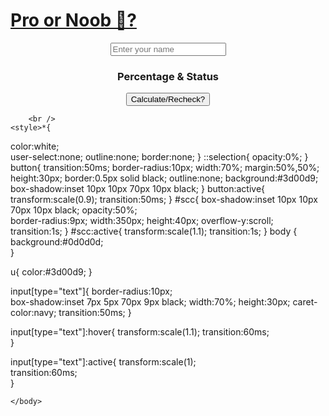 <!DOCTYPE html>
<html>
    <head>
        <title>Page Title</title>
    </head>
    <body id="body">
<h1><u>Pro or Noob 🎩?</u></h1>
<center>
<input type="text" placeholder="Enter your name" id="inputt"> </input>
</center>
          <center><h3 id="scc" align="center">Percentage & Status</h3>
        <button onclick="rndm()">Calculate/Recheck?</button></center>
        
        <br />
    <style>*{
color:white;   
user-select:none; 
outline:none;
border:none;
}
::selection{
opacity:0%;
}
button{
transition:50ms;
border-radius:10px;
width:70%;
margin:50%,50%;
height:30px;
border:0.5px solid black;
outline:none;
background:#3d00d9;
box-shadow:inset 10px 10px 70px 10px black;
}
button:active{
transform:scale(0.9);
transition:50ms;
}
#scc{
box-shadow:inset 10px 10px 70px 10px black;
opacity:50%;  
border-radius:9px;
width:350px;
height:40px;
overflow-y:scroll;
transition:1s;
}
#scc:active{
transform:scale(1.1);
transition:1s;
}
body {
background:#0d0d0d;    
}

u{
color:#3d00d9;
}

input[type="text"]{
border-radius:10px;    
box-shadow:inset 7px 5px 70px 9px black;
width:70%;
height:30px;
caret-color:navy;
transition:50ms;
}

input[type="text"]:hover{
transform:scale(1.1); 
transition:60ms;   
}

input[type="text"]:active{
transform:scale(1);    
transition:60ms;   
}</style>
<script>function rndm(){
count = Math.floor(Math.random()*87);

if(count > 67){
scc.innerHTML= "Name : " + name + "<br> Status Pro / Percent = " + count + "%"
name = document.getElementById=(inputt).value
}

if(count < 67){
document.getElementById=(scc).innerHTML= "Name : " + name + "<br> Status = Noob / Percent = " + count + "%"
name = document.getElementById=(inputt).value
}    

if(name == 0){
scc.innerHTML="Enter name"    
name = document.getElementById=(inputt);
}

if(count > 100){
scc.innerHTML= "Name : " + name + "<br> Status Pro / Percent = " + "100%"    
}

if(count < 0){
scc.innerHTML= "Name : " + name + "<br> Status Noob / Percent = " +  "0%"    
}

if(name == "Synxia"){
scc.innerHTML= "Name : " + name + "<br> Status Proest / Percent = " + "100%"        
}    

if(name == "synxia"){
scc.innerHTML= "Name : " + name + "<br> Status Proest / Percent = " + "100%"        
}

if(name == "Spacekitty"){
scc.innerHTML= "Name : " + name + "<br> Status Noobiest / Percent = " + "-294%"           
}

if(name == "spacekitty"){
scc.innerHTML= "Name : " + name + "<br> Status Noobiest / Percent = " + "-294%"           
}

if(name == "Ilus"){
scc.innerHTML= "Name : " + name + "<br> Status Very Pro / Percent = " + "200%"           
}    
if(name == "Stealth_man"){
scc.innerHTML= "Name : " + name + "<br> Status EVEN PROER / Percent = " + "605740%"           
}    
}
</script>
    </body>
</html>
